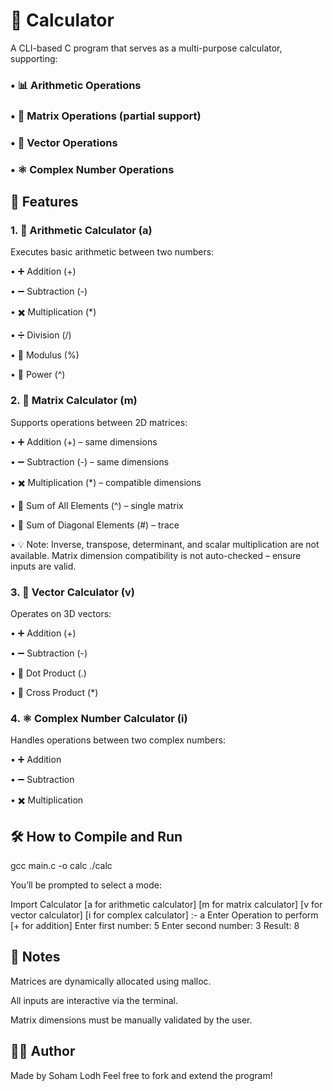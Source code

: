 # 🧮 Calculator
A CLI-based C program that serves as a multi-purpose calculator, supporting:

### • 📊 Arithmetic Operations

### • 🔢 Matrix Operations (partial support)

### • 🧭 Vector Operations

### • ⚛️ Complex Number Operations

## 🚀 Features
### 1. 🔢 Arithmetic Calculator (a)
Executes basic arithmetic between two numbers:

• ➕ Addition (+)

• ➖ Subtraction (-)

• ✖️ Multiplication (*)

• ➗ Division (/)

• 🧮 Modulus (%)

• 🔺 Power (^)

### 2. 🧮 Matrix Calculator (m)
Supports operations between 2D matrices:

• ➕ Addition (+) – same dimensions

• ➖ Subtraction (-) – same dimensions

• ✖️ Multiplication (*) – compatible dimensions

• 🔢 Sum of All Elements (^) – single matrix

• 🔷 Sum of Diagonal Elements (#) – trace

• 💡 Note:
Inverse, transpose, determinant, and scalar multiplication are not available.
Matrix dimension compatibility is not auto-checked – ensure inputs are valid.

### 3. 🧭 Vector Calculator (v)
Operates on 3D vectors:

• ➕ Addition (+)

• ➖ Subtraction (-)

• 🔘 Dot Product (.)

• 🔄 Cross Product (*)

### 4. ⚛️ Complex Number Calculator (i)
Handles operations between two complex numbers:

• ➕ Addition

• ➖ Subtraction

• ✖️ Multiplication

## 🛠️ How to Compile and Run

gcc main.c -o calc
./calc


You’ll be prompted to select a mode:


Import Calculator
[a for arithmetic calculator]
[m for matrix calculator]
[v for vector calculator]
[i for complex calculator]
:- a
Enter Operation to perform [+ for addition]
Enter first number: 5
Enter second number: 3
Result: 8
## 📌 Notes
Matrices are dynamically allocated using malloc.

All inputs are interactive via the terminal.

Matrix dimensions must be manually validated by the user.

## 👨‍💻 Author
Made by Soham Lodh
Feel free to fork and extend the program!
